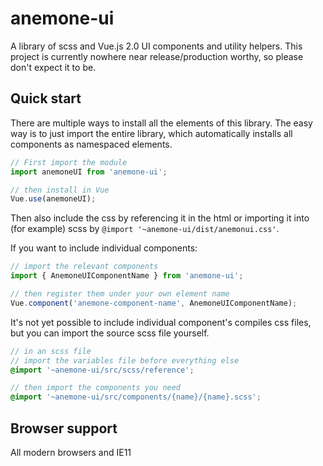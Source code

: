 # anemone-ui
A library of scss and Vue.js 2.0 UI components and utility helpers. 
This project is currently nowhere near release/production worthy, so
please don't expect it to be. 

## Quick start
There are multiple ways to install all the elements of this library. The easy 
way is to just import the entire library, which automatically installs all 
components as namespaced elements. 

```javascript
// First import the module
import anemoneUI from 'anemone-ui';

// then install in Vue
Vue.use(anemoneUI);
``` 

Then also include the css by referencing it in the html or importing it into 
(for example) scss by ```@import '~anemone-ui/dist/anemonui.css'```. 

If you want to include individual components:

```javascript
// import the relevant components
import { AnemoneUIComponentName } from 'anemone-ui';

// then register them under your own element name
Vue.component('anemone-component-name', AnemoneUIComponentName);
```

It's not yet possible to include individual component's 
compiles css files, but you can import the source scss file yourself.

```scss
// in an scss file
// import the variables file before everything else
@import '~anemone-ui/src/scss/reference';

// then import the components you need
@import '~anemone-ui/src/components/{name}/{name}.scss';
```

## Browser support
All modern browsers and IE11